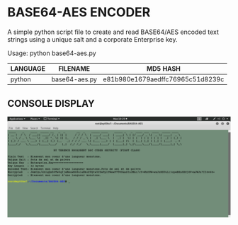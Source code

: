 # BASE64-AES ENCODER
A simple python script file to create and read BASE64/AES encoded text strings using a unique salt and a corporate Enterprise key.

Usage: python base64-aes.py

| LANGUAGE | FILENAME | MD5 HASH |
|------    |------    | -------  |
| python | base64-aes.py | e81b980e1679aedffc76965c51d8239c |

## CONSOLE DISPLAY
![Screenshot](picture1.png)
